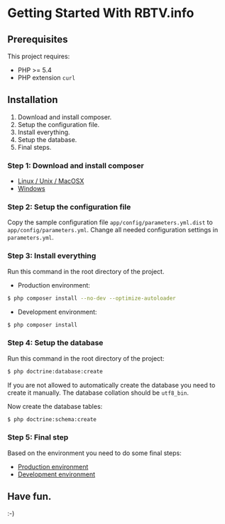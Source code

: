 Getting Started With RBTV.info
==============================

## Prerequisites

This project requires:

* PHP >= 5.4
* PHP extension ``curl``

## Installation

1. Download and install composer.
3. Setup the configuration file.
4. Install everything.
5. Setup the database.
6. Final steps.

### Step 1: Download and install composer

* [Linux / Unix / MacOSX](https://getcomposer.org/doc/00-intro.md#installation-linux-unix-osx)
* [Windows](https://getcomposer.org/doc/00-intro.md#installation-windows)

### Step 2: Setup the configuration file

Copy the sample configuration file ``app/config/parameters.yml.dist`` to ``app/config/parameters.yml``.
Change all needed configuration settings in ``parameters.yml``.

### Step 3: Install everything

Run this command in the root directory of the project.

* Production environment:
``` bash
$ php composer install --no-dev --optimize-autoloader
```
* Development environment:
``` bash
$ php composer install
```

### Step 4: Setup the database

Run this command in the root directory of the project:

``` bash
$ php doctrine:database:create
```
If you are not allowed to automatically create the database you need to create it manually.
The database collation should be ``utf8_bin``.

Now create the database tables:

``` bash
$ php doctrine:schema:create
```

### Step 5: Final step

Based on the environment you need to do some final steps:

* [Production environment](final_steps.prod.md)
* [Development environment](final_steps.dev.md)

## Have fun.

:-)